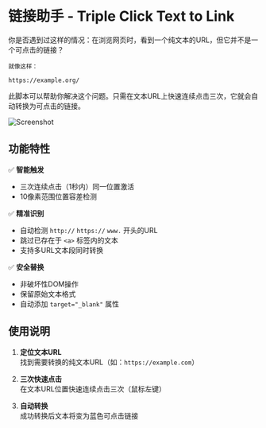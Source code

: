 # 链接助手 - Triple Click Text to Link

你是否遇到过这样的情况：在浏览网页时，看到一个纯文本的URL，但它并不是一个可点击的链接？

```plain
就像这样：

https://example.org/
```

此脚本可以帮助你解决这个问题。只需在文本URL上快速连续点击三次，它就会自动转换为可点击的链接。

![Screenshot](https://s2.loli.net/2025/04/04/sWSK4QmZAuXzYfj.gif)

## 功能特性

✅ **智能触发**  
- 三次连续点击（1秒内）同一位置激活
- 10像素范围位置容差检测

✅ **精准识别**  
- 自动检测 `http://` `https://` `www.` 开头的URL
- 跳过已存在于 `<a>` 标签内的文本
- 支持多URL文本段同时转换

✅ **安全替换**  
- 非破坏性DOM操作
- 保留原始文本格式
- 自动添加 `target="_blank"` 属性

## 使用说明

1. **定位文本URL**  
   找到需要转换的纯文本URL（如：`https://example.com`）

2. **三次快速点击**  
   在文本URL位置快速连续点击三次（鼠标左键）

3. **自动转换**  
   成功转换后文本将变为蓝色可点击链接